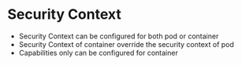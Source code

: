 # Security Context

* Security Context can be configured for both pod or container
* Security Context of container override the security context of pod
* Capabilities only can be configured for container
